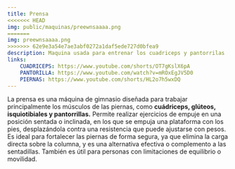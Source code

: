 ```yaml
---
title: Prensa
<<<<<<< HEAD
img: public/maquinas/preewnsaaaa.png
=======
img: preewnsaaaa.png
>>>>>>> 62e9e3a54e7ae3abf0272a1daf5ede727d0bfea9
description: Maquina usada para entrenar los cuadriceps y pantorrilas
links:
    CUADRICEPS: https://www.youtube.com/shorts/OT7gKslX6pA
    PANTORILLA: https://www.youtube.com/watch?v=mROxEgJV5D0
    PIERNAS: https://www.youtube.com/shorts/HL2o7h5wxDQ
---
```

La prensa es una máquina de gimnasio diseñada para trabajar principalmente los músculos de las piernas, como **cuádriceps, glúteos, isquiotibiales y pantorrillas.** Permite realizar ejercicios de empuje en una posición sentada o inclinada, en los que se empuja una plataforma con los pies, desplazándola contra una resistencia que puede ajustarse con pesos. Es ideal para fortalecer las piernas de forma segura, ya que elimina la carga directa sobre la columna, y es una alternativa efectiva o complemento a las sentadillas. También es útil para personas con limitaciones de equilibrio o movilidad.